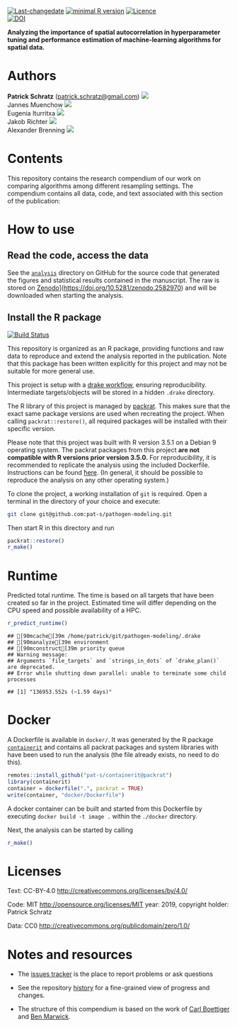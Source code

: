 
[![Last-changedate](https://img.shields.io/badge/last%20change-2019--03--09-brightgreen.svg)](https://github.com/pat-s/pathogen-modeling/commits/master)
[![minimal R
version](https://img.shields.io/badge/R%3E%3D-3.5.0-brightgreen.svg)](https://cran.r-project.org/)
[![Licence](https://img.shields.io/github/license/mashape/apistatus.svg)](http://choosealicense.com/licenses/mit/)  
[![DOI](https://zenodo.org/badge/DOI/10.5281/zenodo.2582970.svg)](https://doi.org/10.5281/zenodo.2582970)

**Analyzing the importance of spatial autocorrelation in hyperparameter
tuning and performance estimation of machine-learning algorithms for
spatial data.**

# Authors

**Patrick Schratz** (<patrick.schratz@gmail.com>)
[![](https://orcid.org/sites/default/files/images/orcid_16x16.png)](http://orcid.org/0000-0003-0748-6624)  
Jannes Muenchow
[![](https://orcid.org/sites/default/files/images/orcid_16x16.png)](http://orcid.org/0000-0001-7834-4717)  
Eugenia Iturritxa
[![](https://orcid.org/sites/default/files/images/orcid_16x16.png)](http://orcid.org/0000-0002-0577-3315)  
Jakob Richter
[![](https://orcid.org/sites/default/files/images/orcid_16x16.png)](http://orcid.org/0000-0003-4481-5554)  
Alexander Brenning
[![](https://orcid.org/sites/default/files/images/orcid_16x16.png)](http://orcid.org/0000-0001-6640-679X)

# Contents

This repository contains the research compendium of our work on
comparing algorithms among different resampling settings. The compendium
contains all data, code, and text associated with this section of the
publication:

# How to use

## Read the code, access the data

See the
[`analysis`](https://github.com/pat-s/pathogen-modeling/tree/master/analysis)
directory on GitHub for the source code that generated the figures and
statistical results contained in the manuscript. The raw is stored on
[Zenodo](https://zenodo.org/badge/DOI/10.5281/zenodo.2582970.svg)\](<https://doi.org/10.5281/zenodo.2582970>)
and will be downloaded when starting the analysis.

## Install the R package

[![Build
Status](https://travis-ci.org/pat-s/pathogen-modeling.svg?branch=master)](https://travis-ci.org/pat-s/pathogen-modeling)

This repository is organized as an R package, providing functions and
raw data to reproduce and extend the analysis reported in the
publication. Note that this package has been written explicitly for this
project and may not be suitable for more general use.

This project is setup with a [drake
workflow](https://github.com/ropensci/drake), ensuring reproducibility.
Intermediate targets/objects will be stored in a hidden `.drake`
directory.

The R library of this project is managed by
[packrat](https://rstudio.github.io/packrat/). This makes sure that the
exact same package versions are used when recreating the project. When
calling `packrat::restore()`, all required packages will be installed
with their specific version.

Please note that this project was built with R version 3.5.1 on a Debian
9 operating system. The packrat packages from this project **are not
compatible with R versions prior version 3.5.0.** For reproducibility,
it is recommended to replicate the analysis using the included
Dockerfile. Instructions can be found
[ħere](https://github.com/pat-s/pathogen-modeling#docker). (In general,
it should be possible to reproduce the analysis on any other operating
system.)

To clone the project, a working installation of `git` is required. Open
a terminal in the directory of your choice and execute:

``` sh
git clone git@github.com:pat-s/pathogen-modeling.git
```

Then start R in this directory and run

``` r
packrat::restore()
r_make()
```

# Runtime

Predicted total runtime. The time is based on all targets that have been
created so far in the project. Estimated time will differ depending on
the CPU speed and possible availability of a HPC.

``` r
r_predict_runtime()
```

    ## [90mcache[39m /home/patrick/git/pathogen-modeling/.drake
    ## [90manalyze[39m environment
    ## [90mconstruct[39m priority queue
    ## Warning message:
    ## Arguments `file_targets` and `strings_in_dots` of `drake_plan()` are deprecated. 
    ## Error while shutting down parallel: unable to terminate some child processes

    ## [1] "136953.552s (~1.59 days)"

# Docker

A Dockerfile is available in `docker/`. It was generated by the R
package [`containerit`](https://github.com/o2r-project/containerit) and
contains all packrat packages and system libraries with have been used
to run the analysis (the file already exists, no need to do this).

``` r
remotes::install_github("pat-s/containerit@packrat")
library(containerit)
container = dockerfile(".", packrat = TRUE)
write(container, "docker/Dockerfile")
```

A docker container can be built and started from this Dockerfile by
executing `docker build -t image .` within the `./docker` directory.

Next, the analysis can be started by calling

``` r
r_make()
```

# Licenses

Text: CC-BY-4.0 <http://creativecommons.org/licenses/by/4.0/>

Code: MIT <http://opensource.org/licenses/MIT> year: 2019, copyright
holder: Patrick Schratz

Data: CC0 <http://creativecommons.org/publicdomain/zero/1.0/>

# Notes and resources

  - The [issues
    tracker](https://github.com/pat-s/pathogen-modeling/issues) is the
    place to report problems or ask questions

  - See the repository
    [history](https://github.com/pat-s/pathogen-modeling/commits/master)
    for a fine-grained view of progress and changes.

  - The structure of this compendium is based on the work of [Carl
    Boettiger](http://www.carlboettiger.info/) and [Ben
    Marwick](https://github.com/benmarwick).
